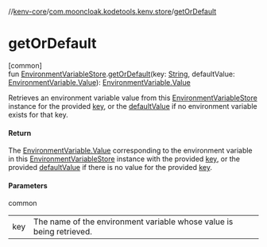 //[kenv-core](../../index.md)/[com.mooncloak.kodetools.kenv.store](index.md)/[getOrDefault](get-or-default.md)

# getOrDefault

[common]\
fun [EnvironmentVariableStore](-environment-variable-store/index.md).[getOrDefault](get-or-default.md)(key: [String](https://kotlinlang.org/api/latest/jvm/stdlib/kotlin/-string/index.html), defaultValue: [EnvironmentVariable.Value](../com.mooncloak.kodetools.kenv/-environment-variable/-value/index.md)): [EnvironmentVariable.Value](../com.mooncloak.kodetools.kenv/-environment-variable/-value/index.md)

Retrieves an environment variable value from this [EnvironmentVariableStore](-environment-variable-store/index.md) instance for the provided [key](get-or-default.md), or the [defaultValue](get-or-default.md) if no environment variable exists for that key.

#### Return

The [EnvironmentVariable.Value](../com.mooncloak.kodetools.kenv/-environment-variable/-value/index.md) corresponding to the environment variable in this [EnvironmentVariableStore](-environment-variable-store/index.md) instance with the provided [key](get-or-default.md), or the provided [defaultValue](get-or-default.md) if there is no value for the provided [key](get-or-default.md).

#### Parameters

common

| | |
|---|---|
| key | The name of the environment variable whose value is being retrieved. |
